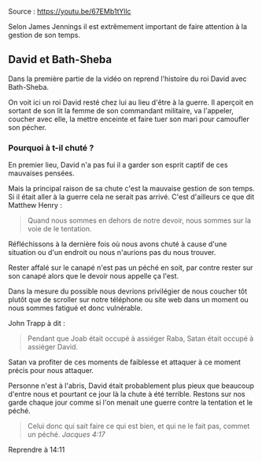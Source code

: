Source : https://youtu.be/67EMb1tYllc

Selon James Jennings il est extrêmement important de faire attention à la gestion de son temps. 

## David et Bath-Sheba

Dans la première partie de la vidéo on reprend l'histoire du roi David avec Bath-Sheba. 

On voit ici un roi David resté chez lui au lieu d'être à la guerre. Il aperçoit en sortant de son lit la femme de son commandant militaire, va l'appeler, coucher avec elle, la mettre enceinte et faire tuer son mari pour camoufler son pécher.

### Pourquoi à t-il chuté ?

En premier lieu, David n'a pas fui il a garder son esprit captif de ces mauvaises pensées.

Mais la principal raison de sa chute c'est la mauvaise gestion de son temps. Si il était aller à la guerre cela ne serait pas arrivé. C'est d'ailleurs ce que dit Matthew Henry :

>Quand nous sommes en dehors de notre devoir, nous sommes sur la voie de le tentation.

Réfléchissons à la dernière fois où nous avons chuté à cause d'une situation ou d'un endroit ou nous n'aurions pas du nous trouver.

Rester affalé sur le canapé n'est pas un péché en soit, par contre rester sur son canapé alors que le devoir nous appelle ça l'est.

Dans la mesure du possible nous devrions privilégier de nous coucher tôt plutôt que de scroller sur notre téléphone ou site web dans un moment ou nous sommes fatigué et donc vulnérable.

John Trapp à dit :

>Pendant que Joab était occupé à assiéger Raba, Satan était occupé à assiéger David.

Satan va profiter de ces moments de faiblesse et attaquer à ce moment précis pour nous attaquer.

Personne n'est à l'abris, David était probablement plus pieux que beaucoup d'entre nous et pourtant ce jour là la chute à été terrible. Restons sur nos garde chaque jour comme si l'on menait une guerre contre la tentation et le péché.

>Celui donc qui sait faire ce qui est bien, et qui ne le fait pas, commet un péché.
>_Jacques 4:17_

Reprendre à 14:11